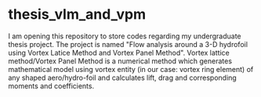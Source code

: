 # thesis_vlm_and_vpm
I am opening this repository to store codes regarding my undergraduate thesis project. The project is named "Flow analysis around a 3-D hydrofoil using Vortex Latice Method and Vortex Panel Method".
Vortex lattice method/Vortex Panel Method is a numerical method which generates mathematical model using vortex entity (in our case: vortex ring element) of any shaped aero/hydro-foil and calculates lift, drag and corresponding moments and coefficients.
